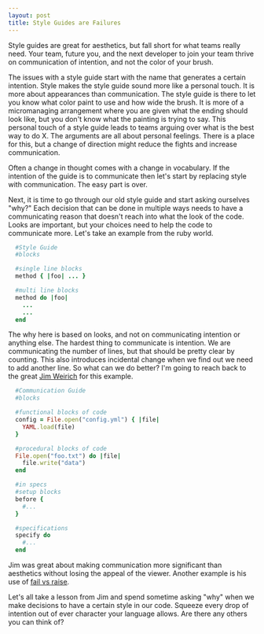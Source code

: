 ```yaml
---
layout: post
title: Style Guides are Failures
---
```


Style guides are great for aesthetics, but fall short for what teams
really need. Your team, future you, and the next developer to join your
team thrive on communication of intention, and not the color of your
brush.

The issues with a style guide start with the name that generates a
certain intention. Style makes the style guide sound more like a
personal touch. It is more about appearances than communication.
The style guide is there to let you know what color paint to use and how
wide the brush. It is more of a micromanaging arrangement where you are
given what the ending should look like, but you don't know what the
painting is trying to say. This personal touch of a style guide leads to
teams arguing over what is the best way to do X. The arguments are all
about personal feelings. There is a place for this, but a change of
direction might reduce the fights and increase communication.

Often a change in thought comes with a change in vocabulary. If the
intention of the guide is to communicate then let's start by replacing
style with communication. The easy part is over.

Next, it is time to go through our old style guide and start asking
ourselves "why?" Each decision that can be done in multiple ways needs
to have a communicating reason that doesn't reach into what the look of
the code. Looks are important, but your choices need to help the code to
communicate more. Let's take an example from the ruby world.

```ruby
  #Style Guide
  #blocks

  #single line blocks
  method { |foo| ... }

  #multi line blocks
  method do |foo|
    ...
    ...
  end
```

The why here is based on looks, and not on communicating intention or
anything else. The hardest thing to communicate is intention. We are
communicating the number of lines, but that should be pretty clear
by counting. This also introduces incidental change when we find out we
need to add another line.  So what can we do better? I'm going to reach
back to the great [Jim Weirich](https://en.wikipedia.org/wiki/Jim_Weirich)
for this example.

```ruby
  #Communication Guide
  #blocks

  #functional blocks of code
  config = File.open("config.yml") { |file|
    YAML.load(file)
  }

  #procedural blocks of code
  File.open("foo.txt") do |file|
    file.write("data")
  end

  #in specs
  #setup blocks
  before {
    #...
  }

  #specifications
  specify do
    #...
  end
```

Jim was great about making communication more significant than aesthetics without
losing the appeal of the viewer. Another example is
his use of [fail vs
raise](http://rubyrogues.com/151-rr-the-jim-weirich-tribute-episode/).

Let's all take a lesson from Jim and spend sometime asking "why" when we
make decisions to have a certain style in our code. Squeeze every drop of
intention out of ever character your language allows. Are there any
others you can think of?
